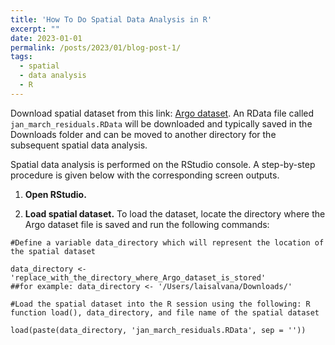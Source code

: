 ```yaml
---
title: 'How To Do Spatial Data Analysis in R'
excerpt: "" 
date: 2023-01-01
permalink: /posts/2023/01/blog-post-1/
tags:
  - spatial
  - data analysis
  - R
---
```


Download spatial dataset from this link: <a href="https://drive.google.com/file/d/162DlIuJjLcx8-md34ywfll47wk0ucA4G/view?usp=sharing" rel="noopener" target="_blank" >Argo dataset</a>. An RData file called `jan_march_residuals.RData` will be downloaded and typically saved in the Downloads folder and can be moved to another directory for the subsequent spatial data analysis.

Spatial data analysis is performed on the RStudio console. A step-by-step procedure is given below with the corresponding screen outputs.

1. **Open RStudio.**

2. **Load spatial dataset.** To load the dataset, locate the directory where the Argo dataset file is saved and run the following commands:

```{r, tidy=TRUE}
#Define a variable data_directory which will represent the location of the spatial dataset

data_directory <- 'replace_with_the_directory_where_Argo_dataset_is_stored' 
##for example: data_directory <- '/Users/laisalvana/Downloads/'

#Load the spatial dataset into the R session using the following: R function load(), data_directory, and file name of the spatial dataset

load(paste(data_directory, 'jan_march_residuals.RData', sep = ''))
```
